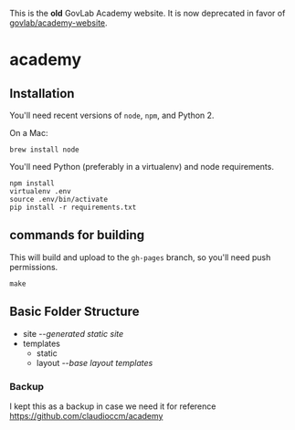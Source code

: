 This is the **old** GovLab Academy website. It is now deprecated in favor of [govlab/academy-website](https://github.com/GovLab/academy-website).

# academy

## Installation

You'll need recent versions of `node`, `npm`, and Python 2.

On a Mac:

    brew install node

You'll need Python (preferably in a virtualenv) and node requirements.

    npm install
    virtualenv .env
    source .env/bin/activate
    pip install -r requirements.txt

## commands for building

This will build and upload to the `gh-pages` branch, so you'll need push
permissions.

    make

## Basic Folder Structure

- site        --*generated static site*
- templates   
  - static    
  - layout    --*base layout templates*


### Backup

I kept this as a backup in case we need it for reference
https://github.com/claudioccm/academy
